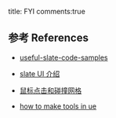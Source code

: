 title: FYI
comments:true

## 参考 References

- [useful-slate-code-samples](https://ikrima.dev/ue4guide/editor-extensions/slate/useful-slate-code-samples/)

- [slate UI 介绍](https://myslate.readthedocs.io/en/latest/index.html)
- [鼠标点击和碰撞网格](https://myslate.readthedocs.io/en/latest/pages/%E9%BC%A0%E6%A0%87%E7%82%B9%E5%87%BB%E5%92%8C%E7%A2%B0%E6%92%9E%E7%BD%91%E6%A0%BC.html)
- [how to make tools in ue](https://lxjk.github.io/2019/10/01/How-to-Make-Tools-in-U-E.html)
